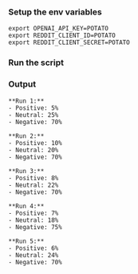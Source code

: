 ### Setup the env variables
```
export OPENAI_API_KEY=POTATO
export REDDIT_CLIENT_ID=POTATO
export REDDIT_CLIENT_SECRET=POTATO
```

### Run the script

### Output
```
**Run 1:**
- Positive: 5%
- Neutral: 25%
- Negative: 70%

**Run 2:**
- Positive: 10%
- Neutral: 20%
- Negative: 70%

**Run 3:**
- Positive: 8%
- Neutral: 22%
- Negative: 70%

**Run 4:**
- Positive: 7%
- Neutral: 18%
- Negative: 75%

**Run 5:**
- Positive: 6%
- Neutral: 24%
- Negative: 70%
```